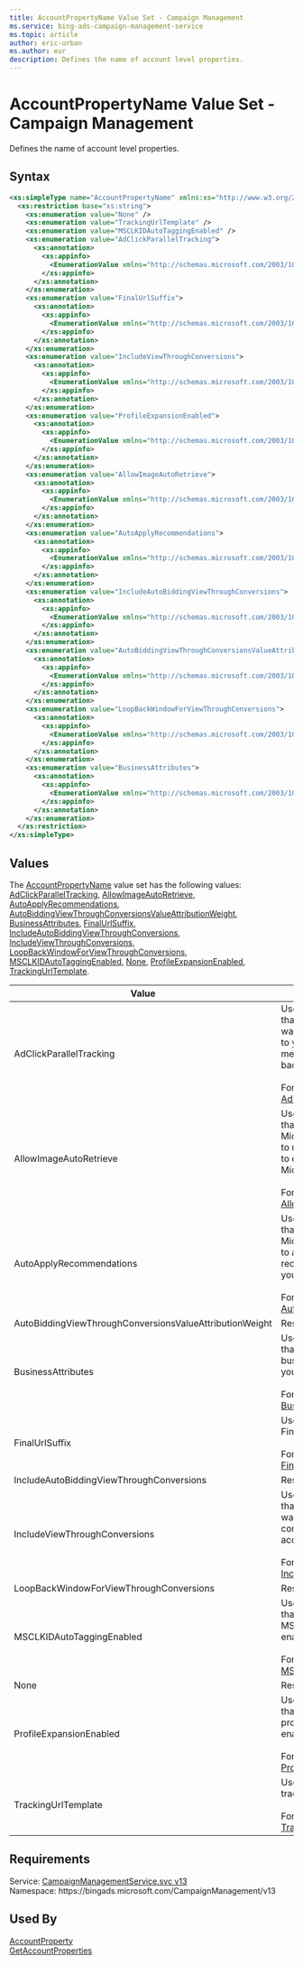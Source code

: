 ```yaml
---
title: AccountPropertyName Value Set - Campaign Management
ms.service: bing-ads-campaign-management-service
ms.topic: article
author: eric-urban
ms.author: eur
description: Defines the name of account level properties.
---
```

# AccountPropertyName Value Set - Campaign Management
Defines the name of account level properties.

## Syntax
```xml
<xs:simpleType name="AccountPropertyName" xmlns:xs="http://www.w3.org/2001/XMLSchema">
  <xs:restriction base="xs:string">
    <xs:enumeration value="None" />
    <xs:enumeration value="TrackingUrlTemplate" />
    <xs:enumeration value="MSCLKIDAutoTaggingEnabled" />
    <xs:enumeration value="AdClickParallelTracking">
      <xs:annotation>
        <xs:appinfo>
          <EnumerationValue xmlns="http://schemas.microsoft.com/2003/10/Serialization/">4</EnumerationValue>
        </xs:appinfo>
      </xs:annotation>
    </xs:enumeration>
    <xs:enumeration value="FinalUrlSuffix">
      <xs:annotation>
        <xs:appinfo>
          <EnumerationValue xmlns="http://schemas.microsoft.com/2003/10/Serialization/">8</EnumerationValue>
        </xs:appinfo>
      </xs:annotation>
    </xs:enumeration>
    <xs:enumeration value="IncludeViewThroughConversions">
      <xs:annotation>
        <xs:appinfo>
          <EnumerationValue xmlns="http://schemas.microsoft.com/2003/10/Serialization/">16</EnumerationValue>
        </xs:appinfo>
      </xs:annotation>
    </xs:enumeration>
    <xs:enumeration value="ProfileExpansionEnabled">
      <xs:annotation>
        <xs:appinfo>
          <EnumerationValue xmlns="http://schemas.microsoft.com/2003/10/Serialization/">32</EnumerationValue>
        </xs:appinfo>
      </xs:annotation>
    </xs:enumeration>
    <xs:enumeration value="AllowImageAutoRetrieve">
      <xs:annotation>
        <xs:appinfo>
          <EnumerationValue xmlns="http://schemas.microsoft.com/2003/10/Serialization/">64</EnumerationValue>
        </xs:appinfo>
      </xs:annotation>
    </xs:enumeration>
    <xs:enumeration value="AutoApplyRecommendations">
      <xs:annotation>
        <xs:appinfo>
          <EnumerationValue xmlns="http://schemas.microsoft.com/2003/10/Serialization/">128</EnumerationValue>
        </xs:appinfo>
      </xs:annotation>
    </xs:enumeration>
    <xs:enumeration value="IncludeAutoBiddingViewThroughConversions">
      <xs:annotation>
        <xs:appinfo>
          <EnumerationValue xmlns="http://schemas.microsoft.com/2003/10/Serialization/">256</EnumerationValue>
        </xs:appinfo>
      </xs:annotation>
    </xs:enumeration>
    <xs:enumeration value="AutoBiddingViewThroughConversionsValueAttributionWeight">
      <xs:annotation>
        <xs:appinfo>
          <EnumerationValue xmlns="http://schemas.microsoft.com/2003/10/Serialization/">512</EnumerationValue>
        </xs:appinfo>
      </xs:annotation>
    </xs:enumeration>
    <xs:enumeration value="LoopBackWindowForViewThroughConversions">
      <xs:annotation>
        <xs:appinfo>
          <EnumerationValue xmlns="http://schemas.microsoft.com/2003/10/Serialization/">1024</EnumerationValue>
        </xs:appinfo>
      </xs:annotation>
    </xs:enumeration>
    <xs:enumeration value="BusinessAttributes">
      <xs:annotation>
        <xs:appinfo>
          <EnumerationValue xmlns="http://schemas.microsoft.com/2003/10/Serialization/">2048</EnumerationValue>
        </xs:appinfo>
      </xs:annotation>
    </xs:enumeration>
  </xs:restriction>
</xs:simpleType>
```

## <a name="values"></a>Values

The [AccountPropertyName](accountpropertyname.md) value set has the following values: [AdClickParallelTracking](#adclickparalleltracking), [AllowImageAutoRetrieve](#allowimageautoretrieve), [AutoApplyRecommendations](#autoapplyrecommendations), [AutoBiddingViewThroughConversionsValueAttributionWeight](#autobiddingviewthroughconversionsvalueattributionweight), [BusinessAttributes](#businessattributes), [FinalUrlSuffix](#finalurlsuffix), [IncludeAutoBiddingViewThroughConversions](#includeautobiddingviewthroughconversions), [IncludeViewThroughConversions](#includeviewthroughconversions), [LoopBackWindowForViewThroughConversions](#loopbackwindowforviewthroughconversions), [MSCLKIDAutoTaggingEnabled](#msclkidautotaggingenabled), [None](#none), [ProfileExpansionEnabled](#profileexpansionenabled), [TrackingUrlTemplate](#trackingurltemplate).

|Value|Description|
|-----------|---------------|
|<a name="adclickparalleltracking"></a>AdClickParallelTracking|Used to get or set the property that determines whether you want to send customers directly to your final URL while click measurement runs in the background.<br/><br/>For more information see [AdClickParallelTracking](accountproperty.md#adclickparalleltracking).|
|<a name="allowimageautoretrieve"></a>AllowImageAutoRetrieve|Used to get or set the property that determines whether Microsoft Advertising is allowed to use images from your domain to enhance your ads on the Microsoft Audience Network.<br/><br/>For more information see [AllowImageAutoRetrieve](accountproperty.md#allowimageautoretrieve).|
|<a name="autoapplyrecommendations"></a>AutoApplyRecommendations|Used to get or set the property that determines whether Microsoft Advertising is allowed to automatically apply ad recommendations meant to help you boost ad performance.<br/><br/>For more information see [AutoApplyRecommendations](accountproperty.md#autoapplyrecommendations).|
|<a name="autobiddingviewthroughconversionsvalueattributionweight"></a>AutoBiddingViewThroughConversionsValueAttributionWeight|Reserved.|
|<a name="businessattributes"></a>BusinessAttributes|Used to get or set the property that determines the account's business attributes meant to help you boost ad performance.<br/><br/>For more information see [BusinessAttributes](accountproperty.md#businessattributes).|
|<a name="finalurlsuffix"></a>FinalUrlSuffix|Used to get or set the account's Final URL Suffix.<br/><br/>For more information see [FinalUrlSuffix](accountproperty.md#finalurlsuffix).|
|<a name="includeautobiddingviewthroughconversions"></a>IncludeAutoBiddingViewThroughConversions|Reserved.|
|<a name="includeviewthroughconversions"></a>IncludeViewThroughConversions|Used to get or set the property that determines whether you want to include view-through conversions for campaigns in the account.<br/><br/>For more information see [IncludeViewThroughConversions](accountproperty.md#includeviewthroughconversions).|
|<a name="loopbackwindowforviewthroughconversions"></a>LoopBackWindowForViewThroughConversions|Reserved.|
|<a name="msclkidautotaggingenabled"></a>MSCLKIDAutoTaggingEnabled|Used to get or set the property that determines whether MSCLKID auto-tagging is enabled for the account.<br/><br/>For more information see [MSCLKIDAutoTaggingEnabled](accountproperty.md#msclkidautotaggingenabled).|
|<a name="none"></a>None|Reserved for internal use.|
|<a name="profileexpansionenabled"></a>ProfileExpansionEnabled|Used to get or set the property that determines whether LinkedIn profile targeting expansion is enabled for the account.<br/><br/>For more information see [ProfileExpansionEnabled](accountproperty.md#profileexpansionenabled).|
|<a name="trackingurltemplate"></a>TrackingUrlTemplate|Used to get or set the account's tracking template.<br/><br/>For more information see [TrackingUrlTemplate](accountproperty.md#trackingurltemplate).|

## Requirements
Service: [CampaignManagementService.svc v13](https://campaign.api.bingads.microsoft.com/Api/Advertiser/CampaignManagement/v13/CampaignManagementService.svc)  
Namespace: https\://bingads.microsoft.com/CampaignManagement/v13  

## Used By
[AccountProperty](accountproperty.md)  
[GetAccountProperties](getaccountproperties.md)  
